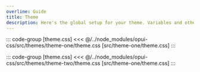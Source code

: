 ```yaml
---
overline: Guide
title: Theme
description: Here's the global setup for your theme. Variables and other global things you can think of.
---
```


<div class="theme-one">

::: code-group [theme.css]
<<< @/../node_modules/opui-css/src/themes/theme-one/theme.css [src/theme-one/theme.css]
:::

</div>
<div class="theme-two">

::: code-group [theme.css]
<<< @/../node_modules/opui-css/src/themes/theme-two/theme.css [src/theme-one/theme.css]
:::

</div>
